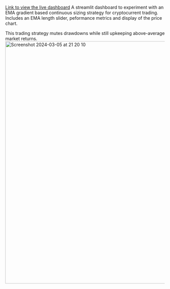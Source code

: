 [Link to view the live dashboard](https://momo-gradient-ffrrozkgcciumynrw7kawu.streamlit.app/) 
A streamlit dashboard to experiment with an EMA gradient based continuous sizing strategy for cryptocurrent trading.
Includes an EMA length slider, peformance metrics and display of the price chart.

This trading strategy mutes drawdowns while still upkeeping above-average market returns. 
<img width="766" alt="Screenshot 2024-03-05 at 21 20 10" src="https://github.com/dan-ince/Momo-Gradient/assets/92609408/27a3031d-e586-4898-b3cb-ee0b5023c972">
